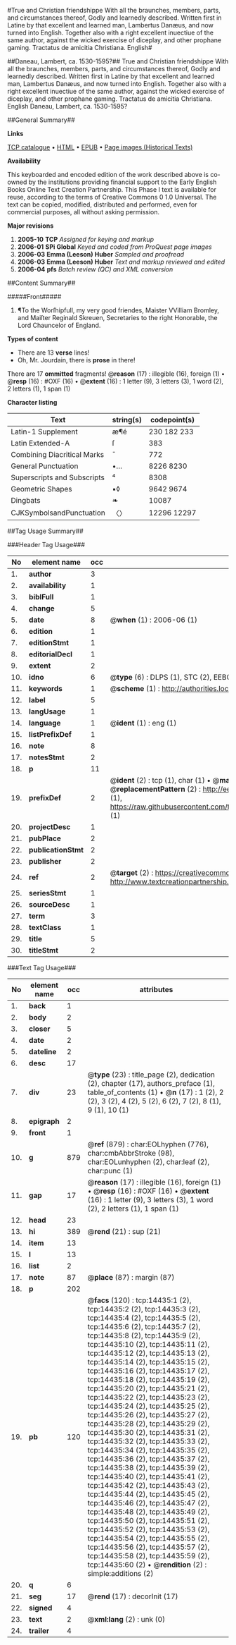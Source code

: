 #True and Christian friendshippe With all the braunches, members, parts, and circumstances thereof, Godly and learnedly described. Written first in Latine by that excellent and learned man, Lambertus Danæus, and now turned into English. Together also with a right excellent inuectiue of the same author, against the wicked exercise of diceplay, and other prophane gaming. Tractatus de amicitia Christiana. English#

##Daneau, Lambert, ca. 1530-1595?##
True and Christian friendshippe With all the braunches, members, parts, and circumstances thereof, Godly and learnedly described. Written first in Latine by that excellent and learned man, Lambertus Danæus, and now turned into English. Together also with a right excellent inuectiue of the same author, against the wicked exercise of diceplay, and other prophane gaming.
Tractatus de amicitia Christiana. English
Daneau, Lambert, ca. 1530-1595?

##General Summary##

**Links**

[TCP catalogue](http://www.ota.ox.ac.uk/tcp/)  • 
[HTML](http://tei.it.ox.ac.uk/tcp/Texts-HTML/free/A19/A19802.html)  • 
[EPUB](http://tei.it.ox.ac.uk/tcp/Texts-EPUB/free/A19/A19802.epub) • 
[Page images (Historical Texts)](https://data.historicaltexts.jisc.ac.uk/view?pubId=eebo-99849295e&pageId=eebo-99849295e-14435-1)

**Availability**

This keyboarded and encoded edition of the
	       work described above is co-owned by the institutions
	       providing financial support to the Early English Books
	       Online Text Creation Partnership. This Phase I text is
	       available for reuse, according to the terms of Creative
	       Commons 0 1.0 Universal. The text can be copied,
	       modified, distributed and performed, even for
	       commercial purposes, all without asking permission.

**Major revisions**

1. __2005-10__ __TCP__ *Assigned for keying and markup*
1. __2006-01__ __SPi Global__ *Keyed and coded from ProQuest page images*
1. __2006-03__ __Emma (Leeson) Huber__ *Sampled and proofread*
1. __2006-03__ __Emma (Leeson) Huber__ *Text and markup reviewed and edited*
1. __2006-04__ __pfs__ *Batch review (QC) and XML conversion*

##Content Summary##

#####Front#####

1. ¶To the Worſhipfull, my very good friendes, Maister VVilliam Bromley, and Maiſter Reginald Skreuen, Secretaries to the right Honorable, the Lord Chauncelor of England.

**Types of content**

  * There are 13 **verse** lines!
  * Oh, Mr. Jourdain, there is **prose** in there!

There are 17 **ommitted** fragments! 
 @__reason__ (17) : illegible (16), foreign (1)  •  @__resp__ (16) : #OXF (16)  •  @__extent__ (16) : 1 letter (9), 3 letters (3), 1 word (2), 2 letters (1), 1 span (1)

**Character listing**


|Text|string(s)|codepoint(s)|
|---|---|---|
|Latin-1 Supplement|æ¶é|230 182 233|
|Latin Extended-A|ſ|383|
|Combining             Diacritical Marks|̄|772|
|General Punctuation|•…|8226 8230|
|Superscripts             and Subscripts|⁴|8308|
|Geometric Shapes|▪◊|9642 9674|
|Dingbats|❧|10087|
|CJKSymbolsandPunctuation|〈〉|12296 12297|

##Tag Usage Summary##

###Header Tag Usage###

|No|element name|occ|attributes|
|---|---|---|---|
|1.|__author__|3||
|2.|__availability__|1||
|3.|__biblFull__|1||
|4.|__change__|5||
|5.|__date__|8| @__when__ (1) : 2006-06 (1)|
|6.|__edition__|1||
|7.|__editionStmt__|1||
|8.|__editorialDecl__|1||
|9.|__extent__|2||
|10.|__idno__|6| @__type__ (6) : DLPS (1), STC (2), EEBO-CITATION (1), PROQUEST (1), VID (1)|
|11.|__keywords__|1| @__scheme__ (1) : http://authorities.loc.gov/ (1)|
|12.|__label__|5||
|13.|__langUsage__|1||
|14.|__language__|1| @__ident__ (1) : eng (1)|
|15.|__listPrefixDef__|1||
|16.|__note__|8||
|17.|__notesStmt__|2||
|18.|__p__|11||
|19.|__prefixDef__|2| @__ident__ (2) : tcp (1), char (1)  •  @__matchPattern__ (2) : ([0-9\-]+):([0-9IVX]+) (1), (.+) (1)  •  @__replacementPattern__ (2) : http://eebo.chadwyck.com/downloadtiff?vid=$1&page=$2 (1), https://raw.githubusercontent.com/textcreationpartnership/Texts/master/tcpchars.xml#$1 (1)|
|20.|__projectDesc__|1||
|21.|__pubPlace__|2||
|22.|__publicationStmt__|2||
|23.|__publisher__|2||
|24.|__ref__|2| @__target__ (2) : https://creativecommons.org/publicdomain/zero/1.0/ (1), http://www.textcreationpartnership.org/docs/. (1)|
|25.|__seriesStmt__|1||
|26.|__sourceDesc__|1||
|27.|__term__|3||
|28.|__textClass__|1||
|29.|__title__|5||
|30.|__titleStmt__|2||


###Text Tag Usage###

|No|element name|occ|attributes|
|---|---|---|---|
|1.|__back__|1||
|2.|__body__|2||
|3.|__closer__|5||
|4.|__date__|2||
|5.|__dateline__|2||
|6.|__desc__|17||
|7.|__div__|23| @__type__ (23) : title_page (2), dedication (2), chapter (17), authors_preface (1), table_of_contents (1)  •  @__n__ (17) : 1 (2), 2 (2), 3 (2), 4 (2), 5 (2), 6 (2), 7 (2), 8 (1), 9 (1), 10 (1)|
|8.|__epigraph__|2||
|9.|__front__|1||
|10.|__g__|879| @__ref__ (879) : char:EOLhyphen (776), char:cmbAbbrStroke (98), char:EOLunhyphen (2), char:leaf (2), char:punc (1)|
|11.|__gap__|17| @__reason__ (17) : illegible (16), foreign (1)  •  @__resp__ (16) : #OXF (16)  •  @__extent__ (16) : 1 letter (9), 3 letters (3), 1 word (2), 2 letters (1), 1 span (1)|
|12.|__head__|23||
|13.|__hi__|389| @__rend__ (21) : sup (21)|
|14.|__item__|13||
|15.|__l__|13||
|16.|__list__|2||
|17.|__note__|87| @__place__ (87) : margin (87)|
|18.|__p__|202||
|19.|__pb__|120| @__facs__ (120) : tcp:14435:1 (2), tcp:14435:2 (2), tcp:14435:3 (2), tcp:14435:4 (2), tcp:14435:5 (2), tcp:14435:6 (2), tcp:14435:7 (2), tcp:14435:8 (2), tcp:14435:9 (2), tcp:14435:10 (2), tcp:14435:11 (2), tcp:14435:12 (2), tcp:14435:13 (2), tcp:14435:14 (2), tcp:14435:15 (2), tcp:14435:16 (2), tcp:14435:17 (2), tcp:14435:18 (2), tcp:14435:19 (2), tcp:14435:20 (2), tcp:14435:21 (2), tcp:14435:22 (2), tcp:14435:23 (2), tcp:14435:24 (2), tcp:14435:25 (2), tcp:14435:26 (2), tcp:14435:27 (2), tcp:14435:28 (2), tcp:14435:29 (2), tcp:14435:30 (2), tcp:14435:31 (2), tcp:14435:32 (2), tcp:14435:33 (2), tcp:14435:34 (2), tcp:14435:35 (2), tcp:14435:36 (2), tcp:14435:37 (2), tcp:14435:38 (2), tcp:14435:39 (2), tcp:14435:40 (2), tcp:14435:41 (2), tcp:14435:42 (2), tcp:14435:43 (2), tcp:14435:44 (2), tcp:14435:45 (2), tcp:14435:46 (2), tcp:14435:47 (2), tcp:14435:48 (2), tcp:14435:49 (2), tcp:14435:50 (2), tcp:14435:51 (2), tcp:14435:52 (2), tcp:14435:53 (2), tcp:14435:54 (2), tcp:14435:55 (2), tcp:14435:56 (2), tcp:14435:57 (2), tcp:14435:58 (2), tcp:14435:59 (2), tcp:14435:60 (2)  •  @__rendition__ (2) : simple:additions (2)|
|20.|__q__|6||
|21.|__seg__|17| @__rend__ (17) : decorInit (17)|
|22.|__signed__|4||
|23.|__text__|2| @__xml:lang__ (2) : unk (0)|
|24.|__trailer__|4||

